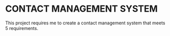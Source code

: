# CONTACT MANAGEMENT SYSTEM

This project requires me to create a contact management system that meets 5 requirements. 
